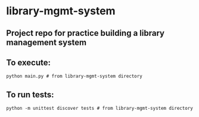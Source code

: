 # library-mgmt-system

## Project repo for practice building a library management system

## To execute:

    python main.py # from library-mgmt-system directory

## To run tests:

    python -m unittest discover tests # from library-mgmt-system directory
